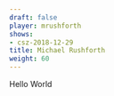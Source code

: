 ```yaml
---
draft: false
player: mrushforth
shows:
- csz-2018-12-29
title: Michael Rushforth
weight: 60
---
```


Hello World
